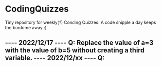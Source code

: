 # CodingQuizzes

Tiny repository for weekly(?) Conding Quizzes.
A code snipple a day keeps the bordome away :)

---- 2022/12/17 ----
Q: Replace the value of a=3 with the value of b=5 without creating a third variable. 
---- 2022/12/xx ----
Q:
--------------------
